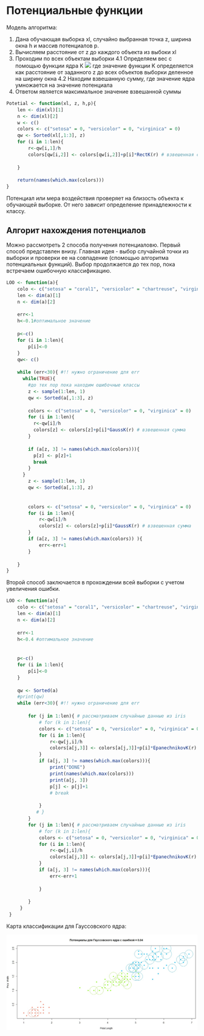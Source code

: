 # Потенциальные функции
Модель алгоритма:
1. Дана обучающая выборка xl, случайно выбранная точка z, ширина окна h и массив потенциалов p.
2. Вычисляем расстояние от z до каждого объекта из выбоки xl
3. Проходим по всех объектам выборки
 4.1 Определяем вес с помощью функции ядра K
![](https://github.com/Elzara20/university/blob/master/pictures/parzen_h.jpg)
где значение функции K определяется как расстояние от заданного z до всех объектов выборки деленное на ширину окна
 4.2 Находим взвешанную сумму, где значение ядра умножается на значение потенциала
5. Ответом является максимальное значение взвешанной суммы
```R
Potetial <- function(xl, z, h,p){
    len <- dim(xl)[1]
    n <- dim(xl)[2]
    w <- c()
    colors <- c("setosa" = 0, "versicolor" = 0, "virginica" = 0)
    qw <- Sorted(xl[,1:3], z)
    for (i in 1:len){ 
        r<-qw[i,1]/h
        colors[qw[i,2]] <- colors[qw[i,2]]+p[i]*RectK(r) # взвешенная сумма для k ближайших соседей
                      
    }     
    
    return(names(which.max(colors)))  
}
```
Потенциал или мера воздействия проверяет на близость объекта к обучающей выборке. От него зависит определение принадлежности к классу.

## Алгорит нахождения потенциалов
Можно рассмотреть 2 способа получения потенциаловю. Первый способ представлен внизу. Главная идея - выбор случайной точки из выборки и проверки ее на совпадение (спомощью алгоритма потенциальных функций). 
Выбор продолжается до тех пор, пока встречаем ошибочную классификацию.
```R
LOO <- function(a){
    colo <- c("setosa" = "coral1", "versicolor" = "chartreuse", "virginica" = "deepskyblue")
    len <- dim(a)[1]
    n <- dim(a)[2]
  
    err<-1
    h<-0.1#оптимальное значение
    
    p<-c()
    for (i in 1:len){
        p[i]<-0
    }
    qw<- c()
    
    while (err<30){ #!! нужно ограничение для err
      while(TRUE){
        #до тех пор пока находим ошибочные классы 
        z <- sample(1:len, 1)
        qw <- Sorted(a[,1:3], z)
                        
        colors <- c("setosa" = 0, "versicolor" = 0, "virginica" = 0)
        for (i in 1:len){
          r<-qw[i]/h             
          colors[z] <- colors[z]+p[i]*GaussK(r) # взвешенная сумма   
        }
          
        if (a[z, 3] != names(which.max(colors))){  
          p[z] <- p[z]+1 
          break               
        }
      }
        z <- sample(1:len, 1)
        qw <- Sorted(a[,1:3], z)
        
            
        colors <- c("setosa" = 0, "versicolor" = 0, "virginica" = 0)
        for (i in 1:len){
            r<-qw[i]/h             
            colors[z] <- colors[z]+p[i]*GaussK(r) # взвешенная сумма   
        }
        if (a[z, 3] != names(which.max(colors)) ){  
            err<-err+1                                                        
        }
           
    } 
}

```
Второй способ заключается в прохождении всей выборки с учетом увеличения ошибки.
```R
LOO <- function(a){
    colo <- c("setosa" = "coral1", "versicolor" = "chartreuse", "virginica" = "deepskyblue")
    len <- dim(a)[1]
    n <- dim(a)[2]
    
    err<-1
    h<-0.4 #оптимальное значение
    
   
    p<-c()
    for (i in 1:len){
        p[i]<-0
    }
   
    qw <- Sorted(a)
    #print(qw)
    while (err<30){ #!! нужно ограничение для err
      
        for (j in 1:len){ # paccматриваем случайные данные из iris            
            # for (k in 1:len){        
            colors <- c("setosa" = 0, "versicolor" = 0, "virginica" = 0)
            for (i in 1:len){
                r<-qw[j,i]/h             
                colors[a[j,3]] <- colors[a[j,3]]+p[i]*EpanechnikovK(r) # взвешенная сумма                 
            }
            if (a[j, 3] != names(which.max(colors))){  
                print("DONE")
                print(names(which.max(colors)))
                print(a[j, 3])
                p[j] <- p[j]+1 
                # break                
                                            
            }
           # }
        }
        for (j in 1:len){ # paccматриваем случайные данные из iris
            # for (k in 1:len){
            colors <- c("setosa" = 0, "versicolor" = 0, "virginica" = 0)
            for (i in 1:len){
                r<-qw[j,i]/h             
                colors[a[j,3]] <- colors[a[j,3]]+p[i]*EpanechnikovK(r) # взвешенная сумма                 
            }
            if (a[j, 3] != names(which.max(colors))){  
                err<-err+1               
                                            
            }
          
        }
     }
 }
```

Карта классификации для Гауссовского ядра:

![](https://github.com/Elzara20/university/blob/master/Potential%20functions/potentials_G.jpg)
